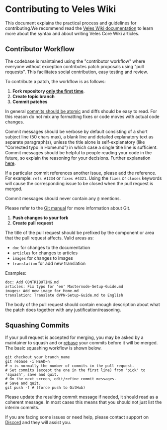 # Contributing to Veles Wiki

This document explains the practical process and guidelines for contributing.We recommend read the [Veles Wiki documentation](https://github.com/mdfkbtc/veles-wiki/blob/master/docs/README.md) to learn more about the syntax and about writing Veles Core Wiki articles.

## Contributor Workflow

The codebase is maintained using the "contributor workflow" where everyone
without exception contributes patch proposals using "pull requests". This
facilitates social contribution, easy testing and review.

To contribute a patch, the workflow is as follows:

  1) **Fork repository [only the first time](https://help.github.com/en/articles/fork-a-repo)**.
  2) **Create topic branch**
  3) **Commit patches**

In general [commits should be atomic](https://en.wikipedia.org/wiki/Atomic_commit#Atomic_commit_convention)
and diffs should be easy to read. For this reason do not mix any formatting
fixes or code moves with actual code changes.

Commit messages should be verbose by default consisting of a short subject line
(50 chars max), a blank line and detailed explanatory text as separate
paragraph(s), unless the title alone is self-explanatory (like "Corrected typo
in Home.md") in which case a single title line is sufficient. Commit messages should be
helpful to people reading your code in the future, so explain the reasoning for
your decisions. Further explanation [here](https://chris.beams.io/posts/git-commit/).

If a particular commit references another issue, please add the reference. For
example: `refs #1234` or `fixes #4321`. Using the `fixes` or `closes` keywords
will cause the corresponding issue to be closed when the pull request is merged.

Commit messages should never contain any `@` mentions.

Please refer to the [Git manual](https://git-scm.com/doc) for more information
about Git.

  1) **Push changes to your fork**
  2) **Create pull request**
  
The title of the pull request should be prefixed by the component or area that
the pull request affects. Valid areas as:

  - `doc` for changes to the documentation
  - `articles` for changes to articles
  - `images` for changes to images
  - `translation` for add new translation

Examples:

    doc: Add CONTRIBUTING.md
    articles: Fix typo for 'en' Masternode-Setup-Guide.md 
    images: Add new image for Home.md
    translation: Translate dVPN-Setup-Guide.md to English  

The body of the pull request should contain enough description about what the
patch does together with any justification/reasoning. 

## Squashing Commits

If your pull request is accepted for merging, you may be asked by a maintainer
to squash and or [rebase](https://git-scm.com/docs/git-rebase) your commits
before it will be merged. The basic squashing workflow is shown below.

    git checkout your_branch_name
    git rebase -i HEAD~n
    # n is normally the number of commits in the pull request.
    # Set commits (except the one in the first line) from 'pick' to 'squash', save and quit.
    # On the next screen, edit/refine commit messages.
    # Save and quit.
    git push -f # (force push to GitHub)

Please update the resulting commit message if needed, it should read as a
coherent message. In most cases this means that you should not just list the
interim commits.

If you are facing some issues or need help, please contact support on [Discord](https://discord.gg/P528fGg) and they will assist you. 